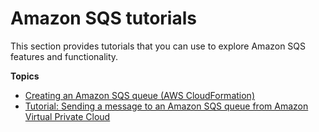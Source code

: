 # Amazon SQS tutorials<a name="sqs-other-tutorials"></a>

This section provides tutorials that you can use to explore Amazon SQS features and functionality\.

**Topics**
+ [Creating an Amazon SQS queue \(AWS CloudFormation\)](create-queue-cloudformation.md)
+ [Tutorial: Sending a message to an Amazon SQS queue from Amazon Virtual Private Cloud](sqs-sending-messages-from-vpc.md)